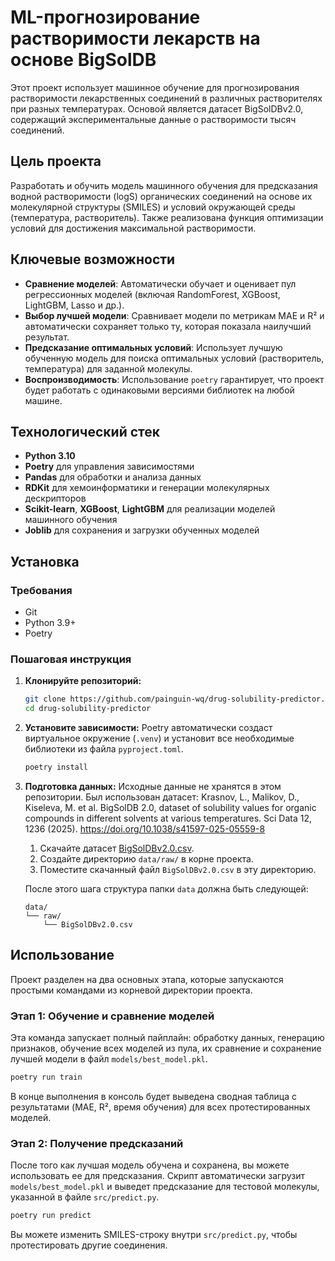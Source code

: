 
# ML-прогнозирование растворимости лекарств на основе BigSolDB

Этот проект использует машинное обучение для прогнозирования растворимости лекарственных соединений в различных растворителях при разных температурах. Основой является датасет BigSolDBv2.0, содержащий экспериментальные данные о растворимости тысяч соединений.

## Цель проекта

Разработать и обучить модель машинного обучения для предсказания водной растворимости (logS) органических соединений на основе их молекулярной структуры (SMILES) и условий окружающей среды (температура, растворитель). Также реализована функция оптимизации условий для достижения максимальной растворимости.

## Ключевые возможности

*   **Сравнение моделей**: Автоматически обучает и оценивает пул регрессионных моделей (включая RandomForest, XGBoost, LightGBM, Lasso и др.).
*   **Выбор лучшей модели**: Сравнивает модели по метрикам MAE и R² и автоматически сохраняет только ту, которая показала наилучший результат.
*   **Предсказание оптимальных условий**: Использует лучшую обученную модель для поиска оптимальных условий (растворитель, температура) для заданной молекулы.
*   **Воспроизводимость**: Использование `poetry` гарантирует, что проект будет работать с одинаковыми версиями библиотек на любой машине.

## Технологический стек

*   **Python 3.10**
*   **Poetry** для управления зависимостями
*   **Pandas** для обработки и анализа данных
*   **RDKit** для хемоинформатики и генерации молекулярных дескрипторов
*   **Scikit-learn**, **XGBoost**, **LightGBM** для реализации моделей машинного обучения
*   **Joblib** для сохранения и загрузки обученных моделей

## Установка

### Требования
*   Git
*   Python 3.9+
*   Poetry

### Пошаговая инструкция

1.  **Клонируйте репозиторий:**
    ```bash
    git clone https://github.com/painguin-wq/drug-solubility-predictor.git
    cd drug-solubility-predictor
    ```

2.  **Установите зависимости:**
    Poetry автоматически создаст виртуальное окружение (`.venv`) и установит все необходимые библиотеки из файла `pyproject.toml`.
    ```bash
    poetry install
    ```

3.  **Подготовка данных:**
    Исходные данные не хранятся в этом репозитории. Был использован датасет: Krasnov, L., Malikov, D., Kiseleva, M. et al. BigSolDB 2.0, dataset of solubility values for organic compounds in different solvents at various temperatures. Sci Data 12, 1236 (2025). https://doi.org/10.1038/s41597-025-05559-8
    1.  Скачайте датасет [BigSolDBv2.0.csv](https://github.com/levakrasnovs/BigSolDBv2.0/blob/main/BigSolDBv2.0.csv).
    2.  Создайте директорию `data/raw/` в корне проекта.
    3.  Поместите скачанный файл `BigSolDBv2.0.csv` в эту директорию.

    После этого шага структура папки `data` должна быть следующей:
    ```
    data/
    └── raw/
        └── BigSolDBv2.0.csv
    ```

## Использование

Проект разделен на два основных этапа, которые запускаются простыми командами из корневой директории проекта.

### Этап 1: Обучение и сравнение моделей

Эта команда запускает полный пайплайн: обработку данных, генерацию признаков, обучение всех моделей из пула, их сравнение и сохранение лучшей модели в файл `models/best_model.pkl`.

```bash
poetry run train
```
В конце выполнения в консоль будет выведена сводная таблица с результатами (MAE, R², время обучения) для всех протестированных моделей.

### Этап 2: Получение предсказаний

После того как лучшая модель обучена и сохранена, вы можете использовать ее для предсказания. Скрипт автоматически загрузит `models/best_model.pkl` и выведет предсказание для тестовой молекулы, указанной в файле `src/predict.py`.

```bash
poetry run predict
```
Вы можете изменить SMILES-строку внутри `src/predict.py`, чтобы протестировать другие соединения.